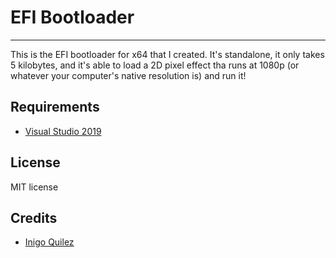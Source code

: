 # EFI Bootloader

------

This is the EFI bootloader for x64 that I created. It's standalone, it only takes 5 kilobytes, and it's able to load a 2D pixel effect tha runs at 1080p (or whatever your computer's native resolution is) and run it!

## Requirements

* [Visual Studio 2019](https://visualstudio.microsoft.com)

## License

MIT license

## Credits

* [Inigo Quilez](https://iquilezles.org/)



